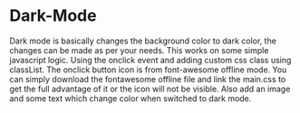 # Dark-Mode
Dark mode is basically changes the background color to dark color, the changes can be made as per your needs. This works on some simple javascript logic. Using the onclick event and adding custom css class using classList. The onclick button icon is from font-awesome offline mode. You can simply download the fontawesome offline file and link the main.css to get the full advantage of it or the icon will not be visible. Also add an image and some text which change color when switched to dark mode.
